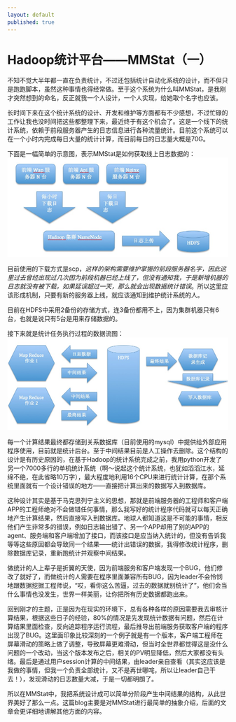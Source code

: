 ```yaml
---
layout: default
published: true
---
```


# Hadoop统计平台——MMStat（一）

不知不觉大半年都一直在负责统计，不过还包括统计自动化系统的设计，而不但只是跑跑脚本，虽然这种事情也得经常做。至于这个系统为什么叫MMStat，是我刚才突然想到的命名，反正就我一个人设计，一个人实现，给她取个名字也应该。  

长时间下来在这个统计系统的设计、开发和维护等方面都有不少感想，不过忙碌的工作让我也没时间把这些都整理下来，最近终于有这个机会了。这是一个线下的统计系统，依赖于前段服务器产生的日志信息进行各种流量统计。目前这个系统可以在一个小时内完成每日大量的统计计算，而目前每日的日志量大概是70G。  

下面是一幅简单的示意图，表示MMStat是如何获取线上日志数据的：  
![获取日志结构](/assets/get_log_flow.png)  

目前使用的下载方式是scp，*这样的架构需要维护掌握的前段服务器名字，因此这里过去曾经出现过几次因为前段机器已经上线了，但没有通知我，于是新增机器的日志就没有被下载，如果延误超过一天，那么就会出现数据统计错误*。所以这里应该形成机制，只要有新的服务器上线，就应该通知到维护统计系统的人。  

目前在HDFS中采用2备份的存储方式，连3备份都用不上，因为集群机器只有6台，也就是说只有5台是用来存储数据的。  

接下来就是统计任务执行过程的数据流图：
![计算任务数据流](/assets/compute_data_flow.png)  

每一个计算结果最终都存储到关系数据库（目前使用的mysql）中提供给外部应用程序使用，目前就是统计后台。至于中间结果目前是人工操作去删除。这个结构的设计是有历史原因的，在基于Hadoop的统计系统完成之前，我用python开发了另一个7000多行的单机统计系统（啊～说起这个统计系统，也犹如滔滔江水，延绵不绝，在此省略10万字），最大程度地利用16个CPU来进行统计计算，在那个系统里面就有一个设计错误的地方——直接把计算出来的数据写入到数据库。  

这种设计其实是基于马克思列宁主义的思想，那就是前端服务器的工程师和客户端APP的工程师绝对不会做错任何事情，那么我写好的统计程序代码就可以每天正确地产生计算结果，然后直接写入到数据库。地球人都知道这是不可能的事情，相反他们产生非常多的错误，例如日志输出错了、另一个APP却用了别的APP的agent、服务端和客户端增加了接口，而该接口是应当纳入统计的，但没有告诉我等等这些原因都会导致同一个结果——统计出错误的数据，我得修改统计程序，删除数据库记录，重新跑统计并观察中间结果。

做统计的人上辈子是折翼的天使，因为前端服务和客户端发现一个BUG，他们修改了就好了，而做统计的人需要在程序里面兼容所有BUG，因为leader不会怜悯地跟数据挖掘工程师说，“哎，看你这么苦逼，过去的数据就别统计了”，他们会当什么事情也没发生，世界一样美丽，让你把所有历史数据都跑出来。  

回到刚才的主题，正是因为在现实的环境下，总有各种各样的原因需要我去审核计算结果，根据这些日子的经验，80%的情况是先发现统计数据有问题，然后在计算结果里面检查，反向追踪程序运行流程，最后推导出前端服务获取客户端的程序出现了BUG。这里面印象比较深刻的一个例子就是有一个版本，客户端工程师在屏幕滑动的策略上做了调整，导致屏幕更难滑动，但当时全世界都觉得这是没什么问题的一个改动，当这个版本发布之后，相关的PV明显降低，然后大家都没有头绪。最后是通过用户session计算的中间结果，由leader亲自查看（其实这应该是我做的事情，但我一个负责全部统计，又不是再世哪咤，所以让leader自己干去！），发现滑动的日志数量大减，于是一切都明朗了。

所以在MMStat中，我把系统设计成可以简单分阶段产生中间结果的结构，从此世界美好了那么一点。这篇blog主要是对MMStat进行最简单的抽象介绍，后面的文章会更详细地讲解其他方面的内容。
